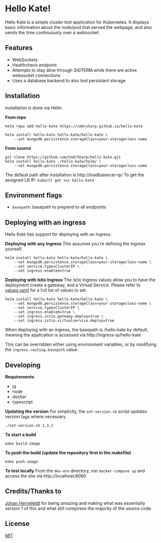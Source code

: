 
# Hello Kate!
Hello Kate is a simple cluster test application for Kubernetes. It displays basic information about the node/pod that served the webpage, and also sends the time continuously over a websocket.

## Features

- WebSockets
- Healthcheck endpoint
- Attempts to stay alive through SIGTERM while there are active websocket connections
- Uses a database backend to also test persistant storage

## Installation
Installation is done via Helm.

**From repo**
```
helm repo add hello-kate https://cmdrsharp.github.io/hello-kate

helm install hello-kate hello-kate/hello-kate \
	--set mongodb.persistence.storageClass=your-storageclass-name
```

**From source**
```
git clone https://github.com/CmdrSharp/hello-kate.git
helm install hello-kate ./hello-kate/helm/ \
	--set mongodb.persistence.storageClass=your-storageclass-name
```

The default path after installation is http://loadbalancer-ip/
To get the assigned LB IP: `kubectl get svc hello-kate`

## Environment flags
- `basepath`: basepath to prepend to all endpoints

## Deploying with an ingress
Hello Kate has support for deploying with an ingress.

**Deploying with any ingress**
This assumes you're defining the ingress yourself.

```
helm install hello-kate hello-kate/hello-kate \
	--set mongodb.persistence.storageClass=your-storageclass-name \
	--set service.type=ClusterIP \
	--set ingress.enabled=true
```

**Deploying with Istio Ingress**
The Istio Ingress values allow you to have the deployment create a gateway, and a Virtual Service. Please refer to [values.yaml](templates/values.yaml) for a full list of values to set.

```
helm install hello-kate hello-kate/hello-kate \
	--set mongodb.persistence.storageClass=your-storageclass-name \
	--set service.type=ClusterIP \
	--set ingress.enabled=true \
	--set ingress.istio.gateway.deploy=true \
	--set ingress.istio.virtualservice.deploy=true
```

When deploying with an ingress, the basepath is /hello-kate by default, meaning the application is accessed via http://ingress-ip/hello-kate

This can be overridden either using environment variables, or by modifying the `ingress.routing.basepath` value.

## Developing

**Requirements**
- jq
- node
- docker
- typescript

**Updating the version**
For simplicity, the `set-version.sh` script updates version tags where necessary.
```
./set-version.sh 1.3.1
```

**To start a build**
```
make build-image
```

**To push the build (update the repository first in the makefile)**
```
make push-image
```

**To test locally**
From the `dev-env` directory, run `docker-compose up` and access the site via http://localhost:8080

## Credits/Thanks to

[Johan Hernefeldt](https://github.com/presidenten) for being amazing and making what was essentially version 1 of this and what still comprises the majority of the source code.

## License

[MIT](https://choosealicense.com/licenses/mit/)

